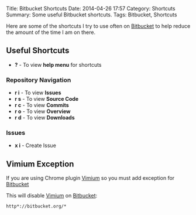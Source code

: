 Title: Bitbucket Shortcuts
Date: 2014-04-26 17:57
Category: Shortcuts
Summary: Some useful Bitbucket shortcuts.
Tags: Bitbucket, Shortcuts

Here are some of the shortcuts I try to use often on [Bitbucket][bitbucket] to help
reduce the amount of the time I am on there.

## Useful Shortcuts
- **?** - To view **help menu** for shortcuts

### Repository Navigation
- **r i** - To view **Issues**
- **r s** - To view **Source Code**
- **r c** - To view **Commits**
- **r o** - To view **Overview**
- **r d** - To view **Downloads**

### Issues
- **x i** - Create Issue

## Vimium Exception

If you are using Chrome plugin [Vimium][vimium] so you must add exception for
[Bitbucket][bitbucket]

This will disable [Vimium][vimium] on [Bitbucket][bitbucket]:

    http*://bitbucket.org/*

[vimium]: http://vimium.github.io/
[bitbucket]: https://bitbucket.org/
